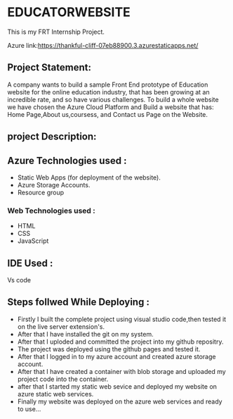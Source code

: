 # EDUCATORWEBSITE
This is my FRT Internship Project.

Azure link:https://thankful-cliff-07eb88900.3.azurestaticapps.net/

## Project Statement:

A company wants to build a sample Front End prototype of Education website for the online education industry, that has been growing at an incredible rate, and so have various challenges. To build a whole website we have chosen the Azure Cloud Platform and Build a website that has: Home Page,About us,coursess, and Contact us Page on the Website.

## project Description:


## Azure Technologies used :
* Static Web Apps (for deployment of the website).
* Azure Storage Accounts.
* Resource group

### Web Technologies used :
* HTML
* CSS
* JavaScript  

## IDE Used :
Vs code

## Steps follwed While Deploying :
* Firstly I built the complete project using visual studio code,then tested it on the live server extension's.
* After that I have installed the git on my system.
* After that I uploded and committed the project into my github repositry.
* The project was deployed using the github pages and tested it.
* After that I logged in to my azure account and created azure storage account.
* After that I have created a container with blob storage and uploaded my project code into the container.
* after that I started my static web sevice and deployed my website on azure static web services.
* Finally my website was deployed on the azure web services and ready to use...
